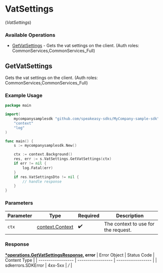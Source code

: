 # VatSettings
(*VatSettings*)

### Available Operations

* [GetVatSettings](#getvatsettings) - Gets the vat settings on the client. (Auth roles: CommonServices,CommonServices_Full)

## GetVatSettings

Gets the vat settings on the client. (Auth roles: CommonServices,CommonServices_Full)

### Example Usage

```go
package main

import(
	mycompanysamplesdk "github.com/speakeasy-sdks/MyCompany-sample-sdk"
	"context"
	"log"
)

func main() {
    s := mycompanysamplesdk.New()

    ctx := context.Background()
    res, err := s.VatSettings.GetVatSettings(ctx)
    if err != nil {
        log.Fatal(err)
    }
    if res.VatSettingsDto != nil {
        // handle response
    }
}
```

### Parameters

| Parameter                                             | Type                                                  | Required                                              | Description                                           |
| ----------------------------------------------------- | ----------------------------------------------------- | ----------------------------------------------------- | ----------------------------------------------------- |
| `ctx`                                                 | [context.Context](https://pkg.go.dev/context#Context) | :heavy_check_mark:                                    | The context to use for the request.                   |


### Response

**[*operations.GetVatSettingsResponse](../../pkg/models/operations/getvatsettingsresponse.md), error**
| Error Object       | Status Code        | Content Type       |
| ------------------ | ------------------ | ------------------ |
| sdkerrors.SDKError | 4xx-5xx            | */*                |
